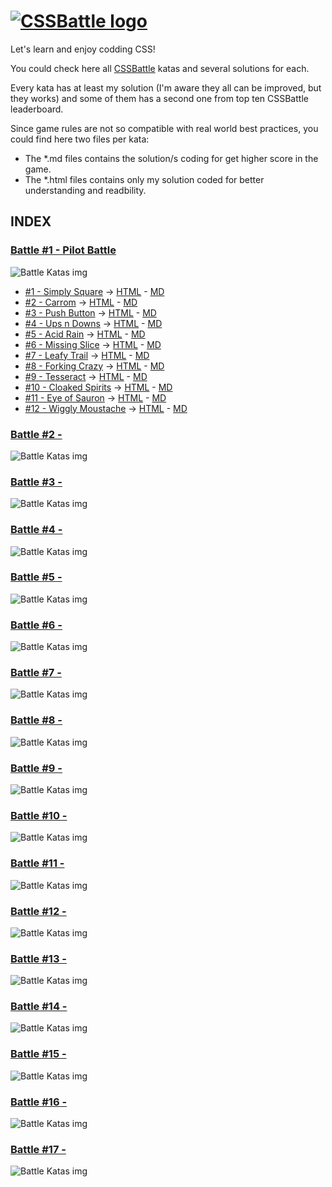 # [![CSSBattle logo](https://cssbattle.dev/images/logo.svg)](https://cssbattle.dev)

Let's learn and enjoy codding CSS!

You could check here all [CSSBattle](https://cssbattle.dev) katas and several solutions for each.

Every kata has at least my solution (I'm aware they all can be improved, but they works) and some of them has a second one from top ten CSSBattle leaderboard.

Since game rules are not so compatible with real world best practices, you could find here two files per kata:

- The *.md files contains the solution/s coding for get higher score in the game.
- The *.html files contains only my solution coded for better understanding and readbility.

## INDEX

### [Battle #1 - Pilot Battle](https://cssbattle.dev/battle/1)

![Battle Katas img](./img/Battle1.png)

- [#1 - Simply Square](https://cssbattle.dev/play/1) -> [HTML](./Battle#1-PilotBattle/01.SimplySquare.html) - [MD](./Battle#1-PilotBattle/01.SimplySquare.md)
- [#2 - Carrom](https://cssbattle.dev/play/2) -> [HTML]() - [MD]()
- [#3 - Push Button](https://cssbattle.dev/play/3) -> [HTML]() - [MD]()
- [#4 - Ups n Downs](https://cssbattle.dev/play/4) -> [HTML]() - [MD]()
- [#5 - Acid Rain](https://cssbattle.dev/play/5) -> [HTML]() - [MD]()
- [#6 - Missing Slice](https://cssbattle.dev/play/6) -> [HTML]() - [MD]()
- [#7 - Leafy Trail](https://cssbattle.dev/play/7) -> [HTML]() - [MD]()
- [#8 - Forking Crazy](https://cssbattle.dev/play/8) -> [HTML]() - [MD]()
- [#9 - Tesseract](https://cssbattle.dev/play/9) -> [HTML]() - [MD]()
- [#10 - Cloaked Spirits](https://cssbattle.dev/play/10) -> [HTML]() - [MD]()
- [#11 - Eye of Sauron](https://cssbattle.dev/play/11) -> [HTML]() - [MD]()
- [#12 - Wiggly Moustache](https://cssbattle.dev/play/12) -> [HTML]() - [MD]()

### [Battle #2 -](https://cssbattle.dev/battle/2)

![Battle Katas img](./img/Battle2.png)

### [Battle #3 -](https://cssbattle.dev/battle/3)

![Battle Katas img](./img/Battle3.png)

### [Battle #4 -](https://cssbattle.dev/battle/4)

![Battle Katas img](./img/Battle4.png)

### [Battle #5 -](https://cssbattle.dev/battle/5)

![Battle Katas img](./img/Battle5.png)

### [Battle #6 -](https://cssbattle.dev/battle/6)

![Battle Katas img](./img/Battle6.png)

### [Battle #7 -](https://cssbattle.dev/battle/7)

![Battle Katas img](./img/Battle7.png)

### [Battle #8 -](https://cssbattle.dev/battle/8)

![Battle Katas img](./img/Battle8.png)

### [Battle #9 -](https://cssbattle.dev/battle/9)

![Battle Katas img](./img/Battle9.png)

### [Battle #10 -](https://cssbattle.dev/battle/10)

![Battle Katas img](./img/Battle10.png)

### [Battle #11 -](https://cssbattle.dev/battle/11)

![Battle Katas img](./img/Battle11.png)

### [Battle #12 -](https://cssbattle.dev/battle/12)

![Battle Katas img](./img/Battle12.png)

### [Battle #13 -](https://cssbattle.dev/battle/13)

![Battle Katas img](./img/Battle13.png)

### [Battle #14 -](https://cssbattle.dev/battle/14)

![Battle Katas img](./img/Battle14.png)

### [Battle #15 -](https://cssbattle.dev/battle/15)

![Battle Katas img](./img/Battle15.png)

### [Battle #16 -](https://cssbattle.dev/battle/16)

![Battle Katas img](./img/Battle16.png)

### [Battle #17 -](https://cssbattle.dev/battle/17)

![Battle Katas img](./img/Battle17.png)
